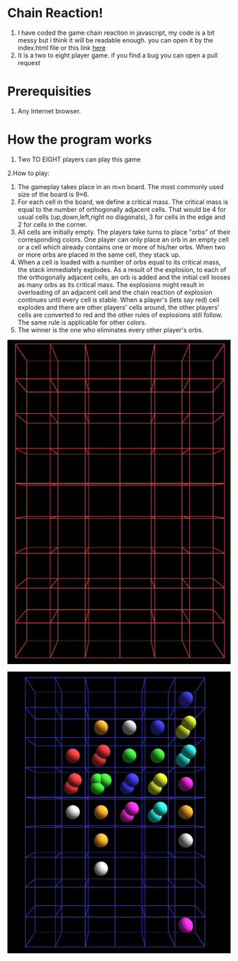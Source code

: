 # Chain Reaction!
1. I have coded the game chain reaction in javascript, my code is a bit messy but i think it will be readable enough. you can open it by the index.html
file or this link [here](https://divy1211.github.io/Chain-reaction/)
2. It is a two to eight player game. if you find a bug you can open a pull request

# Prerequisities
1. Any Internet browser.

# How the program works

1. Two TO EIGHT players can play this game

2.How to play:
1. The gameplay takes place in an m×n board. The most commonly used size of the board is 9×6.
2. For each cell in the board, we define a critical mass. The critical mass is equal to the number of orthogonally adjacent cells. That would be 4 for usual cells (up,down,left,right no diagonals), 3 for cells in the edge and 2 for cells in the corner.
3. All cells are initially empty. The players take turns to place "orbs" of their corresponding colors. One player can only place an orb in an empty cell or a cell which already contains one or more of his/her orbs. When two or more orbs are placed in the same cell, they stack up.
4. When a cell is loaded with a number of orbs equal to its critical mass, the stack immediately explodes. As a result of the explosion, to each of the orthogonally adjacent cells, an orb is added and the initial cell looses as many orbs as its critical mass. The explosions might result in overloading of an adjacent cell and the chain reaction of explosion continues until every cell is stable.
When a player's (lets say red) cell explodes and there are other players' cells around, the other players' cells are converted to red and the other rules of explosions still follow. The same rule is applicable for other colors.
5. The winner is the one who eliminates every other player's orbs.

![EmptyGrid](https://github.com/Divy1211/Chain-reaction/blob/master/CR.JPG)

![PlayersMoves](https://github.com/Divy1211/Chain-reaction/blob/master/CR2.JPG)
